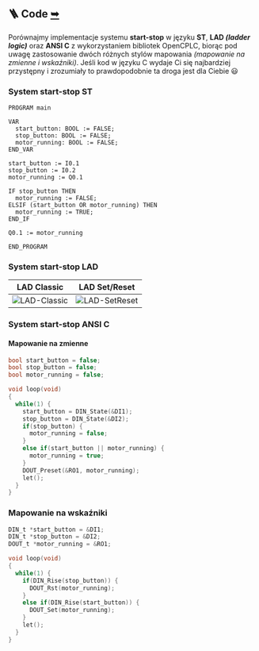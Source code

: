 ## 🪜 Code [➥](/readme.md)

Porównajmy implementacje systemu **start-stop** w języku **ST**, **LAD _(ladder logic)_** oraz **ANSI C** z wykorzystaniem bibliotek OpenCPLC, biorąc pod uwagę zastosowanie dwóch różnych stylów mapowania _(mapowanie na zmienne i wskaźniki)_. Jeśli kod w języku C wydaje Ci się najbardziej przystępny i zrozumiały to prawdopodobnie ta droga jest dla Ciebie 😃

### System start-stop ST

```st
PROGRAM main

VAR
  start_button: BOOL := FALSE;
  stop_button: BOOL := FALSE;
  motor_running: BOOL := FALSE;
END_VAR

start_button := I0.1
stop_button := I0.2
motor_running := Q0.1

IF stop_button THEN
  motor_running := FALSE;
ELSIF (start_button OR motor_running) THEN
  motor_running := TRUE;
END_IF

Q0.1 := motor_running

END_PROGRAM
```

### System start-stop LAD

| LAD Classic                          | LAD Set/Reset                            |
| ------------------------------------ | ---------------------------------------- |
| ![LAD-Classic](http://sqrt.pl/img/opencplc/lader.png) | ![LAD-SetReset](http://sqrt.pl/img/opencplc/lader-sr.png) |

### System start-stop ANSI C

#### Mapowanie na zmienne

```c
bool start_button = false;
bool stop_button = false;
bool motor_running = false;

void loop(void)
{
  while(1) {
    start_button = DIN_State(&DI1);
    stop_button = DIN_State(&DI2);
    if(stop_button) {
      motor_running = false;
    }
    else if(start_button || motor_running) {
      motor_running = true;
    }
    DOUT_Preset(&RO1, motor_running);
    let();
  }
}
```

### Mapowanie na wskaźniki

```c
DIN_t *start_button = &DI1;
DIN_t *stop_button = &DI2;
DOUT_t *motor_running = &RO1;

void loop(void)
{
  while(1) {
    if(DIN_Rise(stop_button)) {
      DOUT_Rst(motor_running);
    }
    else if(DIN_Rise(start_button)) {
      DOUT_Set(motor_running);
    }
    let();
  }
}
```
